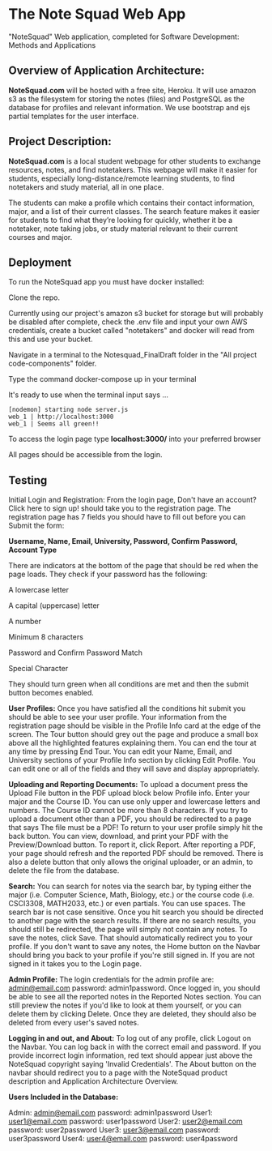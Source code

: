 # The Note Squad Web App
"NoteSquad" Web application, completed for Software Development: Methods and Applications 

## Overview of Application Architecture:

**NoteSquad.com** will be hosted with a free site, Heroku. 
It will use amazon s3 as the filesystem for storing the notes (files) and PostgreSQL as the database for profiles and relevant information. 
We use bootstrap and ejs partial templates for the user interface.

## Project Description:

**NoteSquad.com** is a local student webpage for other students to exchange resources, notes, and find notetakers. 
This webpage will make it easier for students, especially long-distance/remote learning students, to find notetakers and study material, all in one place.

The students can make a profile which contains their contact information, major, and a list of their current classes. 
The search feature makes it easier for students to find what they’re looking for quickly, 
whether it be a notetaker, note taking jobs, or study material relevant to their current courses and major.

## Deployment

To run the NoteSquad app you must have docker installed:

Clone the repo.

Currently using our project's amazon s3 bucket for storage but will probably be disabled after complete, check the .env file and input your own AWS credentials, create a bucket called "notetakers" and docker will read from this and use your bucket.

Navigate in a terminal to the Notesquad_FinalDraft folder in the "All project code-components" folder.

Type the command docker-compose up in your terminal

It's ready to use when the terminal input says ...

```
[nodemon] starting node server.js
web_1 | http://localhost:3000
web_1 | Seems all green!!
```

To access the login page type **localhost:3000/** into your preferred browser

All pages should be accessible from the login.

## Testing

Initial Login and Registration: From the login page, Don't have an account? Click here to sign up! should take you to the registration page. The registration page has 7 fields you should have to fill out before you can Submit the form:

**Username, Name, Email, University, Password, Confirm Password, Account Type**

There are indicators at the bottom of the page that should be red when the page loads. They check if your password has the following:

A lowercase letter

A capital (uppercase) letter

A number

Minimum 8 characters

Password and Confirm Password Match

Special Character

They should turn green when all conditions are met and then the submit button becomes enabled.

**User Profiles:** Once you have satisfied all the conditions hit submit you should be able to see your user profile. Your information from the registration page should be visible in the Profile Info card at the edge of the screen. The Tour button should grey out the page and produce a small box above all the highlighted features explaining them. You can end the tour at any time by pressing End Tour. You can edit your Name, Email, and University sections of your Profile Info section by clicking Edit Profile. You can edit one or all of the fields and they will save and display appropriately.

**Uploading and Reporting Documents:** To upload a document press the Upload File button in the PDF upload block below Profile info. Enter your major and the Course ID. You can use only upper and lowercase letters and numbers. The Course ID cannot be more than 8 characters. If you try to upload a document other than a PDF, you should be redirected to a page that says The file must be a PDF! To return to your user profile simply hit the back button. You can view, download, and print your PDF with the Preview/Download button. To report it, click Report. After reporting a PDF, your page should refresh and the reported PDF should be removed. There is also a delete button that only allows the original uploader, or an admin, to delete the file from the database.

**Search:** You can search for notes via the search bar, by typing either the major (i.e. Computer Science, Math, Biology, etc.) or the course code (i.e. CSCI3308, MATH2033, etc.) or even partials. You can use spaces. The search bar is not case sensitive. Once you hit search you should be directed to another page with the search results. If there are no search results, you should still be redirected, the page will simply not contain any notes. To save the notes, click Save. That should automatically redirect you to your profile. If you don't want to save any notes, the Home button on the Navbar should bring you back to your profile if you're still signed in. If you are not signed in it takes you to the Login page.

**Admin Profile:** The login credentials for the admin profile are: admin@email.com password: admin1password. Once logged in, you should be able to see all the reported notes in the Reported Notes section. You can still preview the notes if you'd like to look at them yourself, or you can delete them by clicking Delete. Once they are deleted, they should also be deleted from every user's saved notes.

**Logging in and out, and About:** To log out of any profile, click Logout on the Navbar. You can log back in with the correct email and password. If you provide incorrect login information, red text should appear just above the NoteSquad copyright saying 'Invalid Credentials'. The About button on the navbar should redirect you to a page with the NoteSquad product description and Application Architecture Overview.

**Users Included in the Database:**

Admin: admin@email.com password: admin1password
User1: user1@email.com password: user1password
User2: user2@email.com password: user2password
User3: user3@email.com password: user3password
User4: user4@email.com password: user4password
